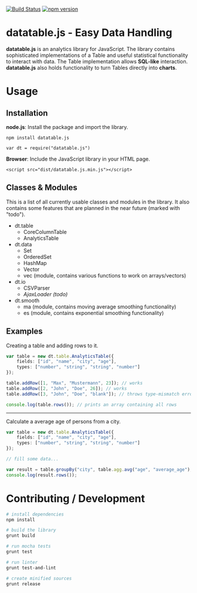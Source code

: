[![Build Status](https://api.travis-ci.org/torpedro/datatable.js.svg?branch=master)](http://travis-ci.org/torpedro/datatable.js)
[![npm version](https://badge.fury.io/js/datatable.js.svg)](https://badge.fury.io/js/datatable.js)

# datatable.js - Easy Data Handling

**datatable.js** is an analytics library for JavaScript. The library contains sophisticated implementations of a Table and useful statistical functionality to interact with data. The Table implementation allows **SQL-like** interaction. **datatable.js** also holds functionality to turn Tables directly into **charts**.



# Usage

## Installation

**node.js**: Install the package and import the library.

    npm install datatable.js

    var dt = require("datatable.js")

**Browser**: Include the JavaScript library in your HTML page.

    <script src="dist/datatable.js.min.js"></script>

## Classes & Modules

This is a list of all currently usable classes and modules in the library.
It also contains some features that are planned in the near future (marked with "todo").

* dt.table
  * CoreColumnTable
  * AnalyticsTable
* dt.data
  * Set
  * OrderedSet
  * HashMap
  * Vector
  * vec (module, contains various functions to work on arrays/vectors)
* dt.io
  * CSVParser
  * *AjaxLoader (todo)*
* dt.smooth
  * ma (module, contains moving average smoothing functionality)
  * es (module, contains exponential smoothing functionality)

## Examples

Creating a table and adding rows to it.

```typescript
var table = new dt.table.AnalyticsTable({
    fields: ["id", "name", "city", "age"],
    types: ["number", "string", "string", "number"]
});

table.addRow([1, "Max", "Mustermann", 23]); // works
table.addRow([2, "John", "Doe", 26]); // works
table.addRow([3, "John", "Doe", "blank"]); // throws type-mismatch error

console.log(table.rows()); // prints an array containing all rows
```

---

Calculate a average age of persons from a city.

```typescript
var table = new dt.table.AnalyticsTable({
    fields: ["id", "name", "city", "age"],
    types: ["number", "string", "string", "number"]
});

// fill some data...

var result = table.groupBy("city", table.agg.avg("age", "average_age");
console.log(result.rows());
```


# Contributing / Development

```bash
# install dependencies
npm install

# build the library
grunt build

# run mocha tests
grunt test

# run linter
grunt test-and-lint

# create minified sources
grunt release
```
